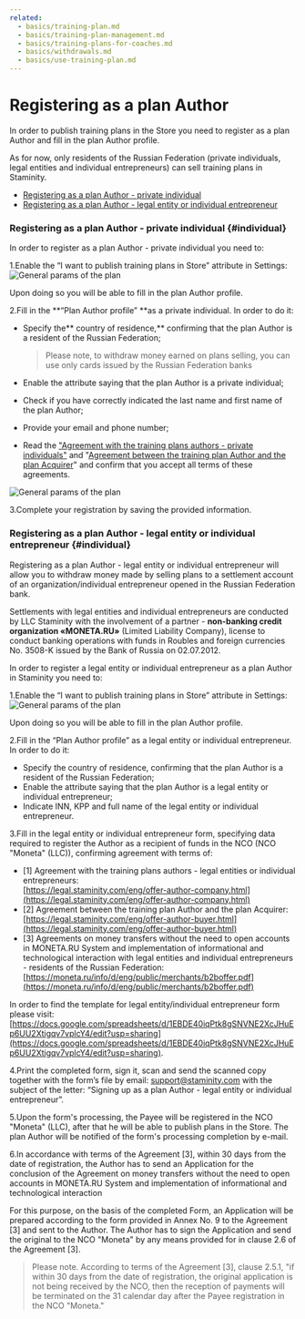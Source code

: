 ```yaml
---
related:
  - basics/training-plan.md
  - basics/training-plan-management.md
  - basics/training-plans-for-coaches.md
  - basics/withdrawals.md
  - basics/use-training-plan.md  
---
```


# Registering as a plan Author

In order to publish training plans in the Store you need to register as a plan Author and fill in the plan Author profile.

As for now, only residents of the Russian Federation \(private individuals, legal entities and individual entrepreneurs\) can sell training plans in Staminity.

* [Registering as a plan Author - private individual](#individual)
* [Registering as a plan Author - legal entity or individual entrepreneur](#company)

### Registering as a plan Author - private individual {#individual}

In order to register as a plan Author - private individual you need to:

1.Enable the “I want to publish training plans in Store” attribute in Settings:  
![General params of the plan](https://264710.selcdn.ru/assets/images/_new/settings/agent-author-isactive.png)

Upon doing so you will be able to fill in the plan Author profile.

2.Fill in the **“Plan Author profile” **as a private individual. In order to do it:

* Specify the** country of residence,** confirming that the plan Author is a resident of the Russian Federation;

  > Please note, to withdraw money earned on plans selling, you can use only cards issued by the Russian Federation banks

* Enable the attribute saying that the plan Author is a private individual;

* Check if you have correctly indicated the last name and first name of the plan Author;

* Provide your email and phone number;

* Read the ["Agreement with the training plans authors - private individuals"](https://legal.staminity.com/en/offer-author-individual.html) and "[Agreement between the training plan Author and the plan Acquirer](https://legal.staminity.com/en/offer-author-buyer.html)" and confirm that you accept all terms of these agreements.

![General params of the plan](https://264710.selcdn.ru/assets/images/_new/settings/agent-author-individual.png)

3.Complete your registration by saving the provided information.

### Registering as a plan Author - legal entity or individual entrepreneur {#individual}

Registering as a plan Author - legal entity or individual entrepreneur will allow you to withdraw money made by selling plans to a settlement account of an organization/individual entrepreneur opened in the Russian Federation bank.

Settlements with legal entities and individual entrepreneurs are conducted by LLC Staminity with the involvement of a partner - **non-banking credit organization «MONETA.RU»** \(Limited Liability Company\), license to conduct banking operations with funds in Roubles and foreign currencies No. 3508-K issued by the Bank of Russia on 02.07.2012.

In order to register a legal entity or individual entrepreneur as a plan Author in Staminity you need to:

1.Enable the “I want to publish training plans in Store” attribute in Settings:  
![General params of the plan](https://264710.selcdn.ru/assets/images/_new/settings/agent-author-isactive.png)

Upon doing so you will be able to fill in the plan Author profile.

2.Fill in the “Plan Author profile” as a legal entity or individual entrepreneur. In order to do it:

* Specify the country of residence, confirming that the plan Author is a resident of the Russian Federation;
* Enable the attribute saying that the plan Author is a legal entity or individual entrepreneur;
* Indicate INN, KPP and full name of the legal entity or individual entrepreneur. 

3.Fill in the legal entity or individual entrepreneur form, specifying data required to register the Author as a recipient of funds in the NCO \(NCO "Moneta" \(LLC\)\), confirming agreement with terms of:

* \[1\] Agreement with the training plans authors - legal entities or individual entrepreneurs:  
  [https://legal.staminity.com/eng/offer-author-company.html](https://legal.staminity.com/eng/offer-author-company.html)
* \[2\] Agreement between the training plan Author and the plan Acquirer: [https://legal.staminity.com/eng/offer-author-buyer.html](https://legal.staminity.com/eng/offer-author-buyer.html)
* \[3\] Agreements on money transfers without the need to open accounts in MONETA.RU System and implementation of informational and technological interaction with legal entities and individual entrepreneurs - residents of the Russian Federation: [https://moneta.ru/info/d/eng/public/merchants/b2boffer.pdf](https://moneta.ru/info/d/eng/public/merchants/b2boffer.pdf)

In order to find the template for legal entity/individual entrepreneur form please visit:  [https://docs.google.com/spreadsheets/d/1EBDE40iqPtk8gSNVNE2XcJHuEp6UU2Xtigqv7vplcY4/edit?usp=sharing](https://docs.google.com/spreadsheets/d/1EBDE40iqPtk8gSNVNE2XcJHuEp6UU2Xtigqv7vplcY4/edit?usp=sharing).

4.Print the completed form, sign it, scan and send the scanned copy together with the form’s file by email: [support@staminity.com](mailto:support@staminity.com) with the subject of the letter: “Signing up as a plan Author - legal entity or individual entrepreneur”.

5.Upon the form's processing, the Payee will be registered in the NCO "Moneta" \(LLC\), after that he will be able to publish plans in the Store. The plan Author will be notified of the form's processing completion by e-mail.

6.In accordance with terms of the Agreement \[3\], within 30 days from the date of registration, the Author has to send an Application for the conclusion of the Agreement on money transfers without the need to open accounts in MONETA.RU System and implementation of informational and technological interaction

For this purpose, on the basis of the completed Form, an Application will be prepared according to the form provided in Annex No. 9 to the Agreement \[3\] and sent to the Author. The Author has to sign the Application and send the original to the NCO "Moneta" by any means provided for in clause 2.6 of the Agreement \[3\].

> Please note. According to terms of the Agreement \[3\], clause 2.5.1, "if within 30 days from the date of registration, the original application is not being received by the NCO, then the reception of payments will be terminated on the 31 calendar day after the Payee registration in the NCO "Moneta."



